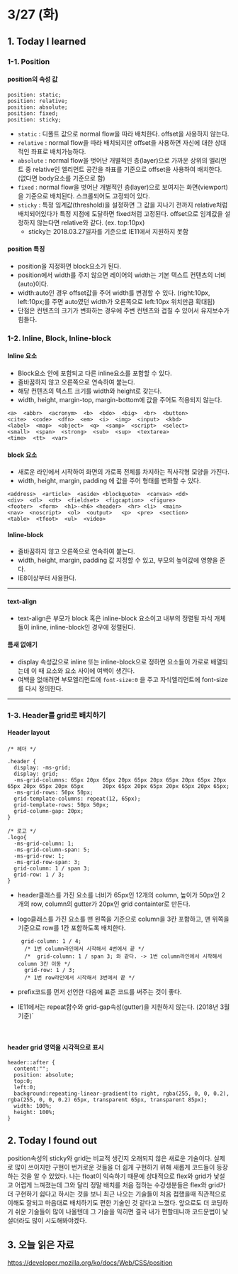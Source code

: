 # 3/27 (화)

## 1. Today I learned

### 1-1. Position

#### position의 속성 값
```
position: static;
position: relative;
position: absolute;
position: fixed;
position: sticky;
```
- `static` :  디폴트 값으로 normal flow을 따라 배치한다. offset을 사용하지 않는다.
- `relative` : normal flow을 따라 배치되지만 offset을 사용하면 자신에 대한 상대적인 좌표로 배치가능하다.
- `absolute` : normal flow을 벗어난 개별적인 층(layer)으로 가까운 상위의 엘리먼트 중 relative인 엘리먼트 공간을 좌표를 기준으로 offset을 사용하여 배치한다. (없다면 body요소를 기준으로 함)
- `fixed` : normal flow을 벗어난 개별적인 층(layer)으로 보여지는 화면(viewport)을 기준으로 배치된다. 스크롤되어도 고정되어 있다.
- `sticky` : 특정 임계값(threshold)을 설정하면 그 값을 지나기 전까지 relative처럼 배치되어있다가 특정 지점에 도달하면 fixed처럼 고정된다. offset으로 임계값을 설정하지 않는다면 relative와 같다.  (ex. top:10px)
    - sticky는 2018.03.27일자를 기준으로 IE11에서 지원하지 못함 

#### position 특징

- position을 지정하면 block요소가 된다.
- position에서 width를 주지 않으면 레이어의 width는 기본 텍스트 컨텐츠의 너비(auto)이다.
- width:auto인 경우 offset값을 주어 width를 변경할 수 있다. (right:10px, left:10px;를 주면 auto였던 width가 오른쪽으로 left:10px 위치만큼 확대됨)
- 단점은 컨텐츠의 크기가 변화하는 경우에 주변 컨텐츠와 겹칠 수 있어서 유지보수가 힘들다.


### 1-2. Inline, Block, Inline-block
#### Inline 요소
- Block요소 안에 포함되고 다른 inline요소를 포함할 수 있다.
- 줄바꿈하지 않고 오른쪽으로 연속하여 붙는다.
- 해당 컨텐츠의 텍스트 크기를 width와 height로 갖는다. 
- width, height, margin-top, margin-bottom에 값을 주어도 적용되지 않는다.

```
<a>  <abbr>  <acronym>  <b>  <bdo>  <big>  <br>  <button>  
<cite>  <code>  <dfn>  <em>  <i>  <img>  <input>  <kbd>  
<label>  <map>  <object>  <q>  <samp>  <script>  <select>  
<small>  <span>  <strong>  <sub>  <sup>  <textarea>  
<time>  <tt>  <var>
```

#### block 요소
- 새로운 라인에서 시작하여 화면의 가로폭 전체를 차지하는 직사각형 모양을 가진다.
- width, height, margin, padding 에 값을 주어 형태를 변화할 수 있다.

```
<address>  <article>  <aside> <blockquote>  <canvas> <dd>
<div>  <dl>  <dt>  <fieldset>  <figcaption>  <figure>  
<footer>  <form>  <h1>-<h6> <header>  <hr> <li>  <main>  
<nav>  <noscript>  <ol>  <output>   <p>  <pre>  <section> 
<table>  <tfoot>  <ul>  <video>
```

#### Inline-block
- 줄바꿈하지 않고 오른쪽으로 연속하여 붙는다.
- width, height, margin, padding 값 지정할 수 있고, 부모의 높이값에 영향을 준다.
- IE8이상부터 사용한다.

---
#### text-align
- text-align은 부모가 block 혹은 inline-block 요소이고 내부의 정렬될 자식 개체들이 inline, inline-block인 경우에 정렬된다.

#### 틈새 없애기 
- display 속성값으로 inline 또는 inline-block으로 정하면 요소들이 가로로 배열되는데 이 때 요소와 요소 사이에 여백이 생긴다.
- 여백을 없애려면 부모엘리먼트에 `font-size:0` 을 주고 자식엘리먼트에 font-size를 다시 정의한다.

---
### 1-3. Header를 grid로 배치하기 

#### Header layout

```
/* 헤더 */

.header {
  display: -ms-grid;
  display: grid;
  -ms-grid-columns: 65px 20px 65px 20px 65px 20px 65px 20px 65px 20px 65px 20px 65px 20px 65px 	    20px 65px 20px 65px 20px 65px 20px 65px;
  -ms-grid-rows: 50px 50px;
  grid-template-columns: repeat(12, 65px);
  grid-template-rows: 50px 50px; 
  grid-column-gap: 20px;  
}

/* 로고 */
.logo{
  -ms-grid-column: 1;
  -ms-grid-column-span: 5;
  -ms-grid-row: 1;
  -ms-grid-row-span: 3;
  grid-column: 1 / span 3;
  grid-row: 1 / 3;
}

```

- header클래스를  가진 요소를 너비가 65px인 12개의 column, 높이가 50px인 2개의 row,  column의 gutter가 20px인 grid containter로 만든다.

- logo클래스를 가진 요소를 맨 왼쪽을 기준으로 column을 3칸 포함하고, 맨 위쪽을 기준으로 row를 1칸 포함하도록 배치한다.

  ```
   grid-column: 1 / 4; 
    /* 1번 column라인에서 시작해서 4번에서 끝 */
    /*  grid-column: 1 / span 3; 와 같다. -> 1번 column라인에서 시작해서 column 3칸 이동 */
    grid-row: 1 / 3;
    /* 1번 row라인에서 시작해서 3번에서 끝 */
  ```

- prefix코드를 먼저 선언한 다음에 표준 코드를 써주는 것이 좋다.

- IE11에서는 repeat함수와 grid-gap속성(gutter)을 지원하지 않는다. (2018년 3월 기준)`



  ​

#### header grid 영역을 시각적으로 표시

````
header::after {
  content:"";
  position: absolute;
  top:0;
  left:0;
  background:repeating-linear-gradient(to right, rgba(255, 0, 0, 0.2), rgba(255, 0, 0, 0.2) 65px, transparent 65px, transparent 85px);
  width: 100%;
  height: 100%;
} 
````



## 2. Today I found out

 position속성의 sticky와 grid는 비교적 생긴지 오래되지 않은 새로운 기술이다.  실제로 많이 쓰이지만 구현이 번거로운 것들을 더 쉽게 구현하기 위해 새롭게 코드들이 등장하는 것을 알 수 있었다.  나는 float이 익숙하기 때문에  상대적으로 flex와 grid가  낯설고 어렵게 느껴졌는데 그와 달리 정말 배치를 처음 접하는 수강생분들은  flex와 grid가 더 구현하기 쉽다고 하시는 것을 보니  최근 나오는 기술들이 처음 접했을때 직관적으로 이해도 잘되고 마음대로 배치하기도 편한 기술인 것 같다고 느꼈다.  앞으로도 더 코딩하기 쉬운 기술들이 많이 나올텐데 그 기술을 익히면 결국 내가 편할테니까 코드문법이 낯설더라도 많이 시도해봐야겠다.


## 3. 오늘 읽은 자료
https://developer.mozilla.org/ko/docs/Web/CSS/position